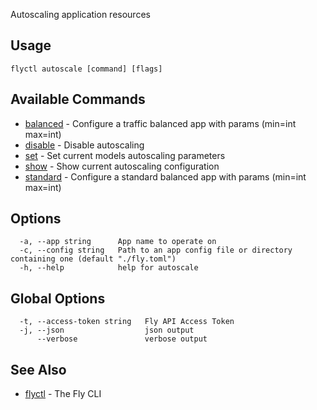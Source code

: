 Autoscaling application resources

## Usage

~~~
flyctl autoscale [command] [flags]
~~~

## Available Commands
* [balanced](/docs/flyctl/autoscale-balanced/) - Configure a traffic balanced app with params (min=int max=int)
* [disable](/docs/flyctl/autoscale-disable/) - Disable autoscaling
* [set](/docs/flyctl/autoscale-set/) - Set current models autoscaling parameters
* [show](/docs/flyctl/autoscale-show/) - Show current autoscaling configuration
* [standard](/docs/flyctl/autoscale-standard/) - Configure a standard balanced app with params (min=int max=int)

## Options

~~~
  -a, --app string      App name to operate on
  -c, --config string   Path to an app config file or directory containing one (default "./fly.toml")
  -h, --help            help for autoscale
~~~

## Global Options

~~~
  -t, --access-token string   Fly API Access Token
  -j, --json                  json output
      --verbose               verbose output
~~~

## See Also

* [flyctl](/docs/flyctl/help/)	 - The Fly CLI

